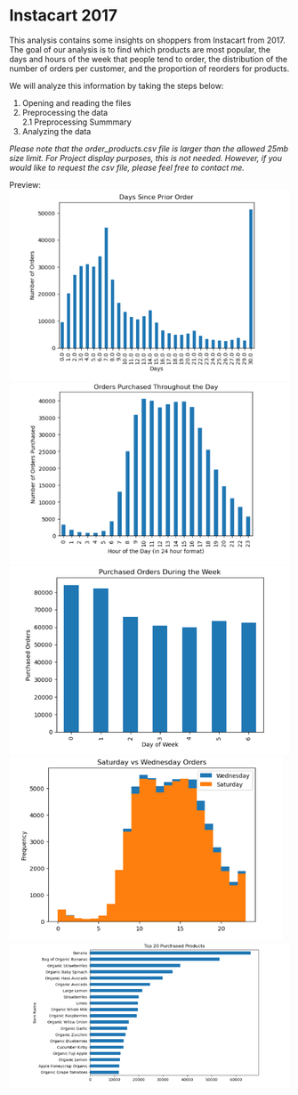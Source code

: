 
# Instacart 2017
This analysis contains some insights on shoppers from Instacart from 2017. The goal of our analysis is to find which products are most popular, the days and hours of the week that people tend to order, the distribution of the number of orders per customer, and the proportion of reorders for products.

We will analyze this information by taking the steps below:
1. Opening and reading the files
2. Preprocessing the data<br>
2.1 Preprocessing Summmary
3. Analyzing the data

*Please note that the order_products.csv file is larger than the allowed 25mb size limit. For Project display purposes, this is not needed. However, if you would like to request the csv file, please feel free to contact me.*

Preview: <br>
![days since prior order](https://github.com/L-michelle/Projects/blob/main/Instacart%20Analysis/images/days%20since%20prior%20order.png)
![orders purchased throughout the day](https://github.com/L-michelle/Projects/blob/main/Instacart%20Analysis/images/order%20purchased%20throughout%20the%20day.png)
![orders during the week](https://github.com/L-michelle/Projects/blob/main/Instacart%20Analysis/images/purchased%20orders%20during%20the%20week.png)
![sat v wed orders](https://github.com/L-michelle/Projects/blob/main/Instacart%20Analysis/images/sat%20v%20wed%20orders.png)
![top 20](https://github.com/L-michelle/Projects/blob/main/Instacart%20Analysis/images/top%2020%20purchased%20products.png)

